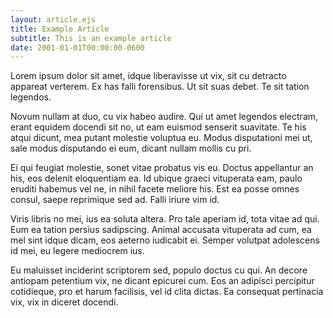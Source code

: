 ```yaml
---
layout: article.ejs
title: Example Article
subtitle: This is an example article
date: 2001-01-01T00:00:00-0600
---
```


Lorem ipsum dolor sit amet, idque liberavisse ut vix, sit cu detracto appareat verterem. Ex has falli forensibus. Ut sit suas debet. Te sit tation legendos.

Novum nullam at duo, cu vix habeo audire. Qui ut amet legendos electram, erant equidem docendi sit no, ut eam euismod senserit suavitate. Te his atqui dicunt, mea putant molestie voluptua eu. Modus disputationi mei ut, sale modus disputando ei eum, dicant nullam mollis cu pri.

Ei qui feugiat molestie, sonet vitae probatus vis eu. Doctus appellantur an his, eos delenit eloquentiam ea. Id ubique graeci vituperata eam, paulo eruditi habemus vel ne, in nihil facete meliore his. Est ea posse omnes consul, saepe reprimique sed ad. Falli iriure vim id.

Viris libris no mei, ius ea soluta altera. Pro tale aperiam id, tota vitae ad qui. Eum ea tation persius sadipscing. Animal accusata vituperata ad cum, ea mel sint idque dicam, eos aeterno iudicabit ei. Semper volutpat adolescens id mei, eu legere mediocrem ius.

Eu maluisset inciderint scriptorem sed, populo doctus cu qui. An decore antiopam petentium vix, ne dicant epicurei cum. Eos an adipisci percipitur cotidieque, pro et harum facilisis, vel id clita dictas. Ea consequat pertinacia vix, vix in diceret docendi.

